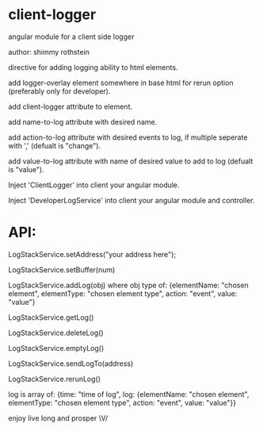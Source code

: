 # client-logger
angular module for a client side logger

author: shimmy rothstein

directive for adding logging ability to html elements.

add logger-overlay element somewhere in base html for rerun option (preferably only for developer).

add client-logger attribute to element.

add name-to-log attribute with desired name.

add action-to-log attribute with desired events to log, if multiple seperate with ',' (defualt is "change").

add value-to-log attribute with name of desired value to add to log (defualt is "value").

Inject 'ClientLogger' into client your angular module.

Inject 'DeveloperLogService' into client your angular module and controller.

# API:
LogStackService.setAddress("your address here");

LogStackService.setBuffer(num)

LogStackService.addLog(obj) where obj type of:
      {elementName: "chosen element", elementType: "chosen element type", action: "event", value: "value"}

LogStackService.getLog()

LogStackService.deleteLog()

LogStackService.emptyLog()

LogStackService.sendLogTo(address)

LogStackService.rerunLog()

log is array of:
      {time: "time of log", log: {elementName: "chosen element", elementType: "chosen element type", action: "event", value: "value"}}

enjoy
live long and prosper \V/
